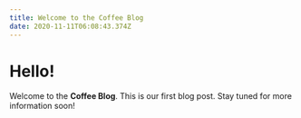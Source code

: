 ```yaml
---
title: Welcome to the Coffee Blog
date: 2020-11-11T06:08:43.374Z
---
```

# Hello!

Welcome to the **Coffee Blog**. This is our first blog post. Stay tuned for more information soon!